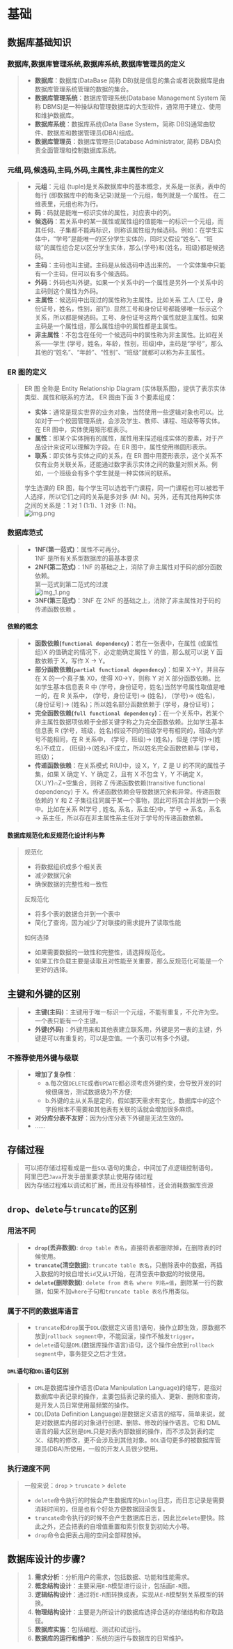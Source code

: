 # 基础

## 数据库基础知识

### 数据库,数据库管理系统,数据库系统,数据库管理员的定义

> - **数据库**：数据库(DataBase 简称 DB)就是信息的集合或者说数据库是由数据库管理系统管理的数据的集合。
> - **数据库管理系统**：数据库管理系统(Database Management System 简称 DBMS)是一种操纵和管理数据库的大型软件，通常用于建立、使用和维护数据库。
> - **数据库系统**：数据库系统(Data Base System，简称 DBS)通常由软件、数据库和数据管理员(DBA)组成。
> - **数据库管理员**：数据库管理员(Database Administrator, 简称 DBA)负责全面管理和控制数据库系统。

### 元组,码,候选码,主码,外码,主属性,非主属性的定义

> - **元组**：元组 (tuple)是关系数据库中的基本概念，关系是一张表，表中的每行 (即数据库中的每条记录)就是一个元组，每列就是一个属性。 在二维表里，元组也称为行。
> - **码**：码就是能唯一标识实体的属性，对应表中的列。
> - **候选码**：若关系中的某一属性或属性组的值能唯一的标识一个元组，而其任何、子集都不能再标识，则称该属性组为候选码。例如：在学生实体中，“学号”是能唯一的区分学生实体的，同时又假设“姓名”、“班级”的属性组合足以区分学生实体，那么{学号}和{姓名，班级}都是候选码。
> - **主码**：主码也叫主键。主码是从候选码中选出来的。 一个实体集中只能有一个主码，但可以有多个候选码。
> - **外码**：外码也叫外键。如果一个关系中的一个属性是另外一个关系中的主码则这个属性为外码。
> - **主属性**：候选码中出现过的属性称为主属性。比如关系 工人 (工号，身份证号，姓名，性别，部门). 显然工号和身份证号都能够唯一标示这个关系，所以都是候选码。工号、身份证号这两个属性就是主属性。如果主码是一个属性组，那么属性组中的属性都是主属性。
> - **非主属性**：不包含在任何一个候选码中的属性称为非主属性。比如在关系——学生 (学号，姓名，年龄，性别，班级)中，主码是“学号”，那么其他的“姓名”、“年龄”、“性别”、“班级”就都可以称为非主属性。

### ER 图的定义

> ER 图 全称是 Entity Relationship Diagram (实体联系图)，提供了表示实体类型、属性和联系的方法。
> ER 图由下面 3 个要素组成：
>   - **实体**：通常是现实世界的业务对象，当然使用一些逻辑对象也可以。比如对于一个校园管理系统，会涉及学生、教师、课程、班级等等实体。在 ER 图中，实体使用矩形框表示。
>   - **属性**：即某个实体拥有的属性，属性用来描述组成实体的要素，对于产品设计来说可以理解为字段。在 ER 图中，属性使用椭圆形表示。
>   - **联系**：即实体与实体之间的关系，在 ER 图中用菱形表示，这个关系不仅有业务关联关系，还能通过数字表示实体之间的数量对照关系。例如，一个班级会有多个学生就是一种实体间的联系。
> 
> 学生选课的 ER 图，每个学生可以选若干门课程，同一门课程也可以被若干人选择，所以它们之间的关系是多对多 (M: N)。另外，还有其他两种实体之间的关系是：1 对 1 (1:1)、1 对多 (1: N)。  
> ![img.png](img.png)

### 数据库范式

> - **1NF(第一范式)**：属性不可再分。  
> 1NF 是所有关系型数据库的最基本要求
> - **2NF(第二范式)**：1NF 的基础之上，消除了非主属性对于码的部分函数依赖。  
> 第一范式到第二范式的过渡  
> ![img_1.png](img_1.png)
> - **3NF(第三范式)**：3NF 在 2NF 的基础之上，消除了非主属性对于码的传递函数依赖 。  

#### 依赖的概念

> - **函数依赖(`functional dependency`)**：若在一张表中，在属性 (或属性组)X 的值确定的情况下，必定能确定属性 Y 的值，那么就可以说 Y 函数依赖于 X，写作 X → Y。
> - **部分函数依赖(`partial functional dependency`)**：如果 X→Y，并且存在 X 的一个真子集 X0，使得 X0→Y，则称 Y 对 X 部分函数依赖。比如学生基本信息表 R 中 (学号，身份证号，姓名)当然学号属性取值是唯一的，在 R 关系中， (学号，身份证号)-> (姓名)， (学号)-> (姓名)， (身份证号)-> (姓名)；所以姓名部分函数依赖于 (学号，身份证号)；
> - **完全函数依赖(`full functional dependency`)**：在一个关系中，若某个非主属性数据项依赖于全部关键字称之为完全函数依赖。比如学生基本信息表 R (学号，班级，姓名)假设不同的班级学号有相同的，班级内学号不能相同，在 R 关系中， (学号，班级)-> (姓名)，但是 (学号)->(姓名)不成立， (班级)->(姓名)不成立，所以姓名完全函数依赖与 (学号，班级)；
> - **传递函数依赖**：在关系模式 R(U)中，设 X，Y，Z 是 U 的不同的属性子集，如果 X 确定 Y、Y 确定 Z，且有 X 不包含 Y，Y 不确定 X， (X∪Y)∩Z=空集合，则称 Z 传递函数依赖(transitive functional dependency) 于 X。传递函数依赖会导致数据冗余和异常。传递函数依赖的 Y 和 Z 子集往往同属于某一个事物，因此可将其合并放到一个表中。比如在关系 R(学号 , 姓名, 系名，系主任)中，学号 → 系名，系名 → 系主任，所以存在非主属性系主任对于学号的传递函数依赖。

#### 数据库规范化和反规范化设计利与弊

> 规范化
> - 将数据组织成多个相关表
> - 减少数据冗余
> - 确保数据的完整性和一致性
> 
> 反规范化
> - 将多个表的数据合并到一个表中
> - 简化了查询，因为减少了对联接的需求提升了读取性能
> 
> 如何选择
> - 如果需要数据的一致性和完整性，请选择规范化。
> - 如果工作负载主要是读取且对性能至关重要，那么反规范化可能是一个更好的选择。

## 主键和外键的区别

> - **主键(主码)**：主键用于唯一标识一个元组，不能有重复，不允许为空。一个表只能有一个主键。
> - **外键(外码)**：外键用来和其他表建立联系用，外键是另一表的主键，外键是可以有重复的，可以是空值。一个表可以有多个外键。

### 不推荐使用外键与级联
> - **增加了复杂性**：
>   - a.每次做`DELETE`或者`UPDATE`都必须考虑外键约束，会导致开发的时候很痛苦，测试数据极为不方便;
>   - b.外键的主从关系是定的，假如那天需求有变化，数据库中的这个字段根本不需要和其他表有关联的话就会增加很多麻烦。
> - **对分库分表不友好**：因为分库分表下外键是无法生效的。
> - ……

## 存储过程
> 可以把存储过程看成是一些`SQL`语句的集合，中间加了点逻辑控制语句。  
> 阿里巴巴`Java`开发手册里要求禁止使用存储过程  
> 因为存储过程难以调试和扩展，而且没有移植性，还会消耗数据库资源

## `drop`、`delete`与`truncate`的区别

### 用法不同

> - **`drop`(丢弃数据)**: `drop table 表名`，直接将表都删除掉，在删除表的时候使用。
> - **`truncate`(清空数据)**: `truncate table 表名`，只删除表中的数据，再插入数据的时候自增长`id`又从`1`开始，在清空表中数据的时候使用。
> - **`delete`(删除数据)**: `delete from 表名 where 列名=值`，删除某一行的数据，如果不加`where`子句和`truncate table 表名`作用类似。

### 属于不同的数据库语言

> - `truncate`和`drop`属于`DDL`(数据定义语言)语句，操作立即生效，原数据不放到`rollback segment`中，不能回滚，操作不触发`trigger`。
> - `delete`语句是`DML`(数据库操作语言)语句，这个操作会放到`rollback segment`中，事务提交之后才生效。

#### `DML`语句和`DDL`语句区别

> - `DML`是数据库操作语言(Data Manipulation Language)的缩写，是指对数据库中表记录的操作，主要包括表记录的插入、更新、删除和查询，是开发人员日常使用最频繁的操作。
> - `DDL`(Data Definition Language)是数据定义语言的缩写，简单来说，就是对数据库内部的对象进行创建、删除、修改的操作语言。它和 DML 语言的最大区别是`DML`只是对表内部数据的操作，而不涉及到表的定义、结构的修改，更不会涉及到其他对象。`DDL`语句更多的被数据库管理员(DBA)所使用，一般的开发人员很少使用。

### 执行速度不同

> 一般来说：`drop` > `truncate` > `delete`  
> - `delete`命令执行的时候会产生数据库的`binlog`日志，而日志记录是需要消耗时间的，但是也有个好处方便数据回滚恢复。
> - `truncate`命令执行的时候不会产生数据库日志，因此比`delete`要快。除此之外，还会把表的自增值重置和索引恢复到初始大小等。
> - `drop`命令会把表占用的空间全部释放掉。

## 数据库设计的步骤?
> 1. **需求分析**：分析用户的需求，包括数据、功能和性能需求。
> 2. **概念结构设计**：主要采用`E-R`模型进行设计，包括画`E-R`图。
> 3. **逻辑结构设计**：通过将`E-R`图转换成表，实现从`E-R`模型到关系模型的转换。
> 4. **物理结构设计**：主要是为所设计的数据库选择合适的存储结构和存取路径。
> 5. **数据库实施**：包括编程、测试和试运行。
> 6. **数据库的运行和维护**：系统的运行与数据库的日常维护。



















